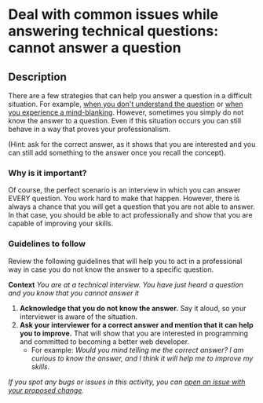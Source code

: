 # Deal with common issues while answering technical questions: cannot answer a question

## Description

There are a few strategies that can help you answer a question in a difficult situation. For example, [when you don't understand the question](https://github.com/matovu-farid/curriculum-professional-skills/blob/main/job-search/peer-interview-practice/not_clear_question_lesson.md)
or [when you experience a mind-blanking](https://github.com/matovu-farid/curriculum-professional-skills/blob/main/job-search/peer-interview-practice/mind_blanking_lesson.md).
However, sometimes you simply do not know the answer to a question.
Even if this situation occurs you can still behave in a way that proves your professionalism.

(Hint: ask for the correct answer, as it shows that you are interested and you can still add something to the answer once you recall the concept).

### Why is it important?

Of course, the perfect scenario is an interview in which you can answer EVERY question. You work hard to make that happen.
However, there is always a chance that you will get a question that you are not able to answer.
In that case, you should be able to act professionally and show that you are capable of improving your skills.

### Guidelines to follow

Review the following guidelines that will help you to act in a professional way in case you do not know the answer to a specific question.

**Context**
_You are at a technical interview. You have just heard a question and you know that you cannot answer it_

1. **Acknowledge that you do not know the answer.** Say it aloud, so your interviewer is aware of the situation.
2. **Ask your interviewer for a correct answer and mention that it can help you to improve.** That will show that you are interested in programming and committed to becoming a better web developer.
   - For example: _Would you mind telling me the correct answer? I am curious to know the answer, and I think it will help me to improve my skills._

_If you spot any bugs or issues in this activity, you can [open an issue with your proposed change](https://github.com/microverseinc/curriculum-transversal-skills/blob/main/git-github/articles/open_issue.md)._
